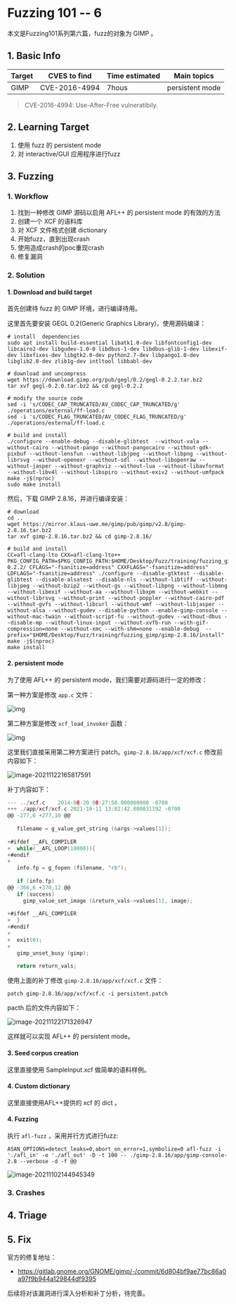 # 

# Fuzzing 101 -- 6


本文是Fuzzing101系列第六篇，fuzz的对象为 GIMP 。

<!--more-->

## 1. Basic Info

| Target  | CVES to find  | Time estimated | Main topics                    |
| ------- | ------------- | -------------- | ------------------------------ |
| GIMP | CVE-2016-4994 | 7hous          | persistent mode |

> CVE-2016-4994: Use-After-Free vulneratibily.

## 2. Learning Target

1. 使用 fuzz 的 persistent mode
2. 对 interactive/GUI 应用程序进行fuzz

## 3. Fuzzing

### 1. Workflow

1. 找到一种修改 GIMP 源码以启用 AFL++ 的 persistent mode 的有效的方法
2. 创建一个 XCF 的语料库
3. 对 XCF 文件格式创建 dictionary
4. 开始fuzz，直到出现crash
5. 使用造成crash的poc重现crash
6. 修复漏洞

### 2. Solution

#### 1. Download and build target

首先创建待 fuzz 的 GIMP 环境，进行编译待用。

这里首先要安装 GEGL 0.2(Generic Graphics Library)，使用源码编译：

```shell
# install  dependencies
sudo apt install build-essential libatk1.0-dev libfontconfig1-dev libcairo2-dev libgudev-1.0-0 libdbus-1-dev libdbus-glib-1-dev libexif-dev libxfixes-dev libgtk2.0-dev python2.7-dev libpango1.0-dev libglib2.0-dev zlib1g-dev intltool libbabl-dev

# download and uncompress
wget https://download.gimp.org/pub/gegl/0.2/gegl-0.2.2.tar.bz2
tar xvf gegl-0.2.0.tar.bz2 && cd gegl-0.2.2

# modify the source code
sed -i 's/CODEC_CAP_TRUNCATED/AV_CODEC_CAP_TRUNCATED/g' ./operations/external/ff-load.c
sed -i 's/CODEC_FLAG_TRUNCATED/AV_CODEC_FLAG_TRUNCATED/g' ./operations/external/ff-load.c

# build and install
./configure --enable-debug --disable-glibtest  --without-vala --without-cairo --without-pango --without-pangocairo --without-gdk-pixbuf --without-lensfun --without-libjpeg --without-libpng --without-librsvg --without-openexr --without-sdl --without-libopenraw --without-jasper --without-graphviz --without-lua --without-libavformat --without-libv4l --without-libspiro --without-exiv2 --without-umfpack
make -j$(nproc)
sudo make install
```

然后，下载 GIMP 2.8.16，并进行编译安装：

```shell
# download 
cd ..
wget https://mirror.klaus-uwe.me/gimp/pub/gimp/v2.8/gimp-2.8.16.tar.bz2
tar xvf gimp-2.8.16.tar.bz2 && cd gimp-2.8.16/

# build and install
CC=afl-clang-lto CXX=afl-clang-lto++ PKG_CONFIG_PATH=$PKG_CONFIG_PATH:$HOME/Desktop/Fuzz/training/fuzzing_gimp/gegl-0.2.2/ CFLAGS="-fsanitize=address" CXXFLAGS="-fsanitize=address" LDFLAGS="-fsanitize=address" ./configure --disable-gtktest --disable-glibtest --disable-alsatest --disable-nls --without-libtiff --without-libjpeg --without-bzip2 --without-gs --without-libpng --without-libmng --without-libexif --without-aa --without-libxpm --without-webkit --without-librsvg --without-print --without-poppler --without-cairo-pdf --without-gvfs --without-libcurl --without-wmf --without-libjasper --without-alsa --without-gudev --disable-python --enable-gimp-console --without-mac-twain --without-script-fu --without-gudev --without-dbus --disable-mp --without-linux-input --without-xvfb-run --with-gif-compression=none --without-xmc --with-shm=none --enable-debug  --prefix="$HOME/Desktop/Fuzz/training/fuzzing_gimp/gimp-2.8.16/install"
make -j$(nproc)
make install
```

#### 2. persistent mode

为了使用 AFL++ 的 persistent mode，我们需要对源码进行一定的修改：

第一种方案是修改 `app.c` 文件：

![img](https://cdn.jsdelivr.net/gh/AlexsanderShaw/BlogImages@main/img/vuln/shebei20211122162014.png)

第二种方案是修改 `xcf_load_invoker` 函数：

![img](https://cdn.jsdelivr.net/gh/AlexsanderShaw/BlogImages@main/img/vuln/shebei20211122162108.png)

这里我们直接采用第二种方案进行 patch。`gimp-2.8.16/app/xcf/xcf.c` 修改前内容如下：

![image-20211122165817591](https://cdn.jsdelivr.net/gh/AlexsanderShaw/BlogImages@main/img/vuln/shebei20211122165817.png)

补丁内容如下：

```c
--- ../xcf.c	2014-08-20 08:27:58.000000000 -0700
+++ ./app/xcf/xcf.c	2021-10-11 13:02:42.800831192 -0700
@@ -277,6 +277,10 @@
 
   filename = g_value_get_string (&args->values[1]);
 
+#ifdef __AFL_COMPILER
+  while(__AFL_LOOP(10000)){
+#endif
+
   info.fp = g_fopen (filename, "rb");
 
   if (info.fp)
@@ -366,6 +370,12 @@
   if (success)
     gimp_value_set_image (&return_vals->values[1], image);
 
+#ifdef __AFL_COMPILER
+  }
+#endif
+
+  exit(0);
+
   gimp_unset_busy (gimp);
 
   return return_vals;
```

使用上面的补丁修改 `gimp-2.8.16/app/xcf/xcf.c` 文件：

```shell
patch gimp-2.8.16/app/xcf/xcf.c -i persistent.patch
```

pacth 后的文件内容如下：


![image-20211122171326947](https://cdn.jsdelivr.net/gh/AlexsanderShaw/BlogImages@main/img/vuln/shebei20211122171327.png)

这样就可以实现 AFL++ 的 persistent mode。

#### 3. Seed corpus creation

这里直接使用 SampleInput.xcf 做简单的语料样例。

#### 4. Custom dictionary

这里直接使用AFL++提供的 xcf 的 dict 。

#### 4. Fuzzing

执行 `afl-fuzz` ，采用并行方式进行fuzz:

```shell
ASAN_OPTIONS=detect_leaks=0,abort_on_error=1,symbolize=0 afl-fuzz -i './afl_in' -o './afl_out' -D -t 100 -- ./gimp-2.8.16/app/gimp-console-2.8 --verbose -d -f @@
```

![image-20211102144945349](https://cdn.jsdelivr.net/gh/AlexsanderShaw/BlogImages@main/img/vuln/shebei20211102144945.png)

### 3. Crashes

## 4. Triage

## 5. Fix

官方的修复地址：

- https://gitlab.gnome.org/GNOME/gimp/-/commit/6d804bf9ae77bc86a0a97f9b944a129844df9395

后续将对该漏洞进行深入分析和补丁分析，待完善。


